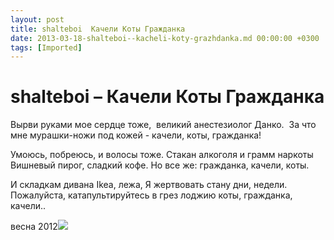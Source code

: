 ```yaml
---
layout: post
title: shalteboi  Качели Коты Гражданка
date: 2013-03-18-shalteboi--kacheli-koty-grazhdanka.md 00:00:00 +0300
tags: [Imported]
---
```

# shalteboi – Качели Коты Гражданка

<span>Вырви руками мое сердце тоже, </span>
<span>великий анестезиолог Данко. </span>
<span>За что мне мурашки-ножи под кожей -</span>
<span>качели, коты, гражданка!</span>

<span>Умоюсь, побреюсь, и волосы тоже.</span>
<span>Стакан алкоголя и грамм наркоты</span>
<span>Вишневый пирог, сладкий кофе. Но все же:</span>
<span>гражданка, качели, коты.</span>

<span>И складкам дивана Ikea, лежа,</span>
<span>Я жертвовать стану дни, недели.</span>
<span>Пожалуйста, катапультируйтесь в грез лоджию</span>
<span>коты, гражданка, качели..</span>

<span>весна 2012![](http://media.tumblr.com/442c2c82ffd760f0d4311bdd7a54d6c9/tumblr_inline_mjv6r45N2Y1qz4rgp.jpg)</span>